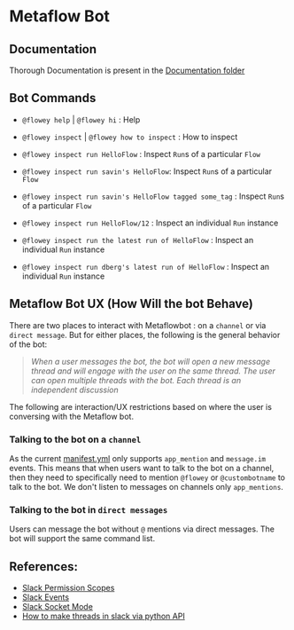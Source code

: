 # Metaflow Bot

## Documentation
Thorough Documentation is present in the [Documentation folder](./Docs)
## Bot Commands

- `@flowey help` | `@flowey hi` : Help

- `@flowey inspect` | `@flowey how to inspect` : How to inspect

- `@flowey inspect run HelloFlow` : Inspect `Run`s of a particular `Flow`

- `@flowey inspect run savin's HelloFlow`: Inspect `Run`s of a particular `Flow`

- `@flowey inspect run savin's HelloFlow tagged some_tag` : Inspect `Run`s of a particular `Flow`

- `@flowey inspect run HelloFlow/12` : Inspect an individual `Run` instance

- `@flowey inspect run the latest run of HelloFlow` : Inspect an individual `Run` instance

- `@flowey inspect run dberg's latest run of HelloFlow` : Inspect an individual `Run` instance


## Metaflow Bot UX (How Will the bot Behave)

There are two places to interact with Metaflowbot : on a `channel` or via `direct message`. But for either places, the following is the general behavior of the bot:

> *When a user messages the bot, the bot will open a new message thread and will engage with the user on the same thread. The user can open multiple threads with the bot. Each thread is an independent discussion*

The following are interaction/UX restrictions based on where the user is conversing with the Metaflow bot.
### Talking to the bot on a `channel`

As the current [manifest.yml](./manifest.yml) only supports `app_mention` and `message.im` events. This means that when users want to talk to the bot on a channel, then they need to specifically need to mention `@flowey` or `@custombotname` to talk to the bot. We don't listen to messages on channels only `app_mentions`.

### Talking to the bot in `direct messages`

Users can message the bot without `@` mentions via direct messages. The bot will support the same command list.

## References:

- [Slack Permission Scopes](https://api.slack.com/scopes)
- [Slack Events](https://api.slack.com/events)
- [Slack Socket Mode](https://slack.dev/python-slack-sdk/socket-mode/index.html#socketmodeclient)
- [How to make threads in slack via python API](https://slack.dev/python-slack-sdk/web/index.html)
